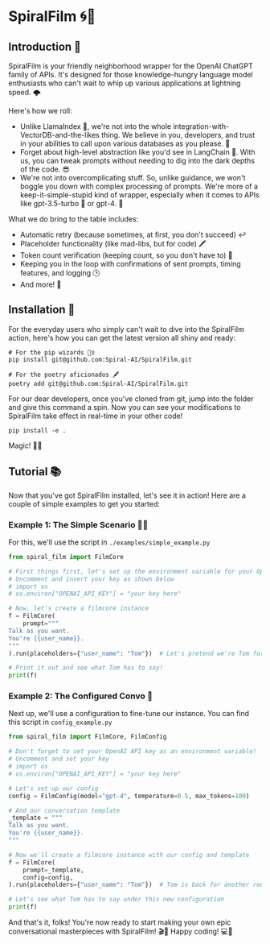 # SpiralFilm 🌀🎥
## Introduction 🚀
SpiralFilm is your friendly neighborhood wrapper for the OpenAI ChatGPT family of APIs. It's designed for those knowledge-hungry language model enthusiasts who can't wait to whip up various applications at lightning speed. 🌩️

Here's how we roll:

- Unlike LlamaIndex 🦙, we're not into the whole integration-with-VectorDB-and-the-likes thing. We believe in you, developers, and trust in your abilities to call upon various databases as you please. 💪
- Forget about high-level abstraction like you'd see in LangChain 🔗. With us, you can tweak prompts without needing to dig into the dark depths of the code. 😎
- We're not into overcomplicating stuff. So, unlike guidance, we won't boggle you down with complex processing of prompts. We're more of a keep-it-simple-stupid kind of wrapper, especially when it comes to APIs like gpt-3.5-turbo 🚀 or gpt-4. 🤖

What we do bring to the table includes:

- Automatic retry (because sometimes, at first, you don't succeed) ↩️
- Placeholder functionality (like mad-libs, but for code) 🖍️
- Token count verification (keeping count, so you don't have to) 🔢
- Keeping you in the loop with confirmations of sent prompts, timing features, and logging 🕒
- And more! 🎉

## Installation 🔧

For the everyday users who simply can't wait to dive into the SpiralFilm action, here's how you can get the latest version all shiny and ready:

```
# For the pip wizards 🧙‍♀️
pip install git@github.com:Spiral-AI/SpiralFilm.git

# For the poetry aficionados 🖋️
poetry add git@github.com:Spiral-AI/SpiralFilm.git
```

For our dear developers, once you've cloned from git, jump into the folder and give this command a spin. Now you can see your modifications to SpiralFilm take effect in real-time in your other code! 

```
pip install -e .
```
Magic! 🎩✨

## Tutorial 📚

Now that you've got SpiralFilm installed, let's see it in action! Here are a couple of simple examples to get you started:

### Example 1: The Simple Scenario 🏄‍♀️
For this, we'll use the script in `./examples/simple_example.py`

```python
from spiral_film import FilmCore

# First things first, let's set up the environment variable for your OpenAI API key
# Uncomment and insert your key as shown below
# import os
# os.environ["OPENAI_API_KEY"] = "your key here"

# Now, let's create a filmcore instance
f = FilmCore(
    prompt="""
Talk as you want.
You're {{user_name}}.
"""
).run(placeholders={"user_name": "Tom"})  # Let's pretend we're Tom for this one

# Print it out and see what Tom has to say!
print(f)
```

### Example 2: The Configured Convo 🤖
Next up, we'll use a configuration to fine-tune our instance. You can find this script in `config_example.py`

```python
from spiral_film import FilmCore, FilmConfig

# Don't forget to set your OpenAI API key as an environment variable!
# Uncomment and set your key
# import os
# os.environ["OPENAI_API_KEY"] = "your key here"

# Let's set up our config
config = FilmConfig(model="gpt-4", temperature=0.5, max_tokens=100)

# And our conversation template
_template = """
Talk as you want.
You're {{user_name}}.
"""

# Now we'll create a filmcore instance with our config and template
f = FilmCore(
    prompt=_template,
    config=config,
).run(placeholders={"user_name": "Tom"})  # Tom is back for another round!

# Let's see what Tom has to say under this new configuration
print(f)
```

And that's it, folks! You're now ready to start making your own epic conversational masterpieces with SpiralFilm! 🎬🍿 Happy coding! 💻🚀
